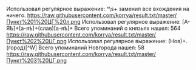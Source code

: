 Использовал регулярное выражение: ^\s+ заменил все вхождения на ничего.
https://raw.githubusercontent.com/korrya/result.txt/master/Пункт%201%20ЦГ%20л.png
Использовал регулярное выражение: [А-ЯѢ]+[а-яѣ]+(слав)[а-яѣ]+ Всего упоминаний о князьях нашел: 564
https://raw.githubusercontent.com/korrya/result.txt/master/Пункт%202%20ЦГ.png
Использовал регулярное выражение: (Нов)+.(город)[^W] Всего упоминаний Новгорода нашел: 58
https://raw.githubusercontent.com/korrya/result.txt/master/Пункт%203%20ЦГ.png
